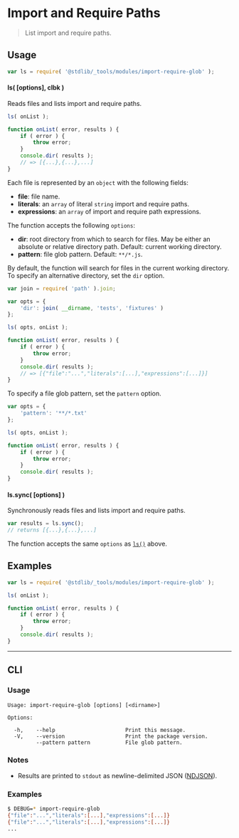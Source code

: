 # Import and Require Paths

> List import and require paths.

<section class="intro">

</section>

<!-- /.intro -->

<section class="usage">

## Usage

```javascript
var ls = require( '@stdlib/_tools/modules/import-require-glob' );
```

<a name="ls"></a>

#### ls( \[options], clbk )

Reads files and lists import and require paths.

```javascript
ls( onList );

function onList( error, results ) {
    if ( error ) {
        throw error;
    }
    console.dir( results );
    // => [{...},{...},...]
}
```

Each file is represented by an `object` with the following fields:

-   **file**: file name.
-   **literals**: an `array` of literal `string` import and require paths.
-   **expressions**: an `array` of import and require path expressions.

The function accepts the following `options`:

-   **dir**: root directory from which to search for files. May be either an absolute or relative directory path. Default: current working directory.
-   **pattern**: file glob pattern. Default: `**/*.js`.

By default, the function will search for files in the current working directory. To specify an alternative directory, set the `dir` option.

```javascript
var join = require( 'path' ).join;

var opts = {
    'dir': join( __dirname, 'tests', 'fixtures' )
};

ls( opts, onList );

function onList( error, results ) {
    if ( error ) {
        throw error;
    }
    console.dir( results );
    // => [{"file":"...","literals":[...],"expressions":[...]}]
}
```

To specify a file glob pattern, set the `pattern` option.

```javascript
var opts = {
    'pattern': '**/*.txt'
};

ls( opts, onList );

function onList( error, results ) {
    if ( error ) {
        throw error;
    }
    console.dir( results );
}
```

#### ls.sync( \[options] )

Synchronously reads files and lists import and require paths.

```javascript
var results = ls.sync();
// returns [{...},{...},...]
```

The function accepts the same `options` as [`ls()`](#ls) above.

</section>

<!-- /.usage -->

<section class="examples">

## Examples

<!-- eslint no-undef: "error" -->

```javascript
var ls = require( '@stdlib/_tools/modules/import-require-glob' );

ls( onList );

function onList( error, results ) {
    if ( error ) {
        throw error;
    }
    console.dir( results );
}
```

</section>

<!-- /.examples -->

* * *

<section class="cli">

## CLI

<section class="usage">

### Usage

```text
Usage: import-require-glob [options] [<dirname>]

Options:

  -h,    --help                      Print this message.
  -V,    --version                   Print the package version.
         --pattern pattern           File glob pattern.
```

</section>

<!-- /.usage -->

<section class="notes">

### Notes

-   Results are printed to `stdout` as newline-delimited JSON ([NDJSON][ndjson]).

</section>

<!-- /.notes -->

<section class="examples">

### Examples

```bash
$ DEBUG=* import-require-glob
{"file":"...","literals":[...],"expressions":[...]}
{"file":"...","literals":[...],"expressions":[...]}
...
```

</section>

<!-- /.examples -->

</section>

<!-- /.cli -->

<section class="links">

[ndjson]: http://ndjson.org/

</section>

<!-- /.links -->
